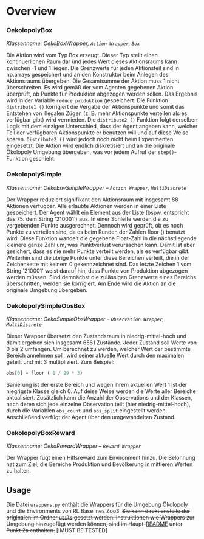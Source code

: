 # Overview

### OekolopolyBox
*Klassenname: OekoBoxWrapper, `Action Wrapper`, `Box`*

Die Aktion wird vom Typ Box erzeugt. Dieser Typ stellt einen kontinuerlichen Raum dar und jedes Wert dieses Aktionsraums kann zwischen -1 und 1 liegen. Die Grenzwerte für jeden Aktionsteil sind in np.arrays gespeichert und an den Konstruktor beim Anlegen des Aktionsraums übergeben. Die Gesamtsumme der Aktion muss 1 nicht überschreiten. Es wird gemäß der vom Agenten gegebenen Aktion überprüft, ob Punkte für Produktion abgezogen werden sollen. Das Ergebnis wird in der Variable `reduce_produktion` gespeichert. Die Funktion `distribute1 ()` korrigiert die Vergabe der Aktionspunkte und somit das Entstehen von illegalen Zügen (z. B. mehr Aktionspunkte verteilen als es verfügbar gibt) wird vermieden. Die `distribute2 ()` Funktion folgt derselben Logik mit dem einzigen Unterschied, dass der Agent angeben kann, welcher Teil der verfügbaren Aktionspunkte er benutzen will und auf diese Weise sparen. `Distribute2 ()` wird jedoch noch nicht beim Experimenten eingesetzt. Die Aktion wird endlich diskretisiert und an die originale Ökolopoly Umgebung übergeben, was vor jedem Aufruf der `step()`-Funktion geschieht. 

### **OekolopolySimple**
*Klassenname: OekoEnvSimpleWrapper – `Action Wrapper`, `MultiDiscrete`*

Der Wrapper reduziert signifikant den Aktionsraum mit insgesamt 88 Aktionen verfügbar. Alle erlaubte Aktionen werden in einer Liste gespeichert. Der Agent wählt ein Element aus der Liste (bspw. entspricht das 75. dem String '210001') aus. In einer Schleife werden die zu vergebenden Punkte ausgerechnet. Dennoch wird geprüft, ob es noch Punkte zu verteilen sind, da es beim Runden der Zahlen floor () benutzt wird. Diese Funktion wandelt die gegebene Float-Zahl in die nächstliegende kleinere ganze Zahl um, was Punktverlust verursachen kann. Damit ist aber gesichert, dass es nie mehr Punkte verteilt werden, als es verfügbar gibt. Weiterhin sind die übrige Punkte unter diese Bereichen verteilt, die in der Zeichenkette mit keinem 0 gekennzeichnet sind. Das letzte Zeichen 1 vom String '210001'  weist darauf hin, dass Punkte von Produktion abgezogen werden müssen. Sind demnächst die zulässigen Grenzwerte eines Bereichs überschritten, werden sie korrigiert. Am Ende wird die Aktion an die originale Umgebung übergeben.

### **OekolopolySimpleObsBox** 
*Klassenname: OekoSimpleObsWrapper – `Observation Wrapper`, `MultiDiscrete`*

Dieser Wrapper übersetzt den Zustandsraum in niedrig-mittel-hoch und damit ergeben sich insgesamt 6561 Zustände. Jeder Zustand soll Werte von 0 bis 2 umfangen. Um berechnet zu werden, welcher Wert der bestimmte Bereich annehmen soll, wird seiner aktuelle Wert durch den maximalen geteilt und mit 3 multipliziert. Zum Beispiel:
 ```python 
 obs[0] = floor ( 1 / 29 * 3)
 ```
 Sanierung ist der erste Bereich und wegen ihrem aktuellen Wert 1 ist der niegrigste Klasse gleich 0. Auf deise Weise werden die Werte aller Bereiche aktualisiert. 
 Zusätzlich kann die Anzahl der Observations und der Klassen, nach deren sich jede einzelne Observation teilt (hier niedrig-mittel-hoch), durch die Variablen `obs_count` und `obs_split` eingestellt werden. Anschließend verfügt der Agent über den umgewandelten Zustand.

### **OekolopolyBoxReward** 
*Klassenname: OekoRewardWrapper – `Reward Wrapper`*

Der Wrapper fügt einen Hilfsreward zum Environment hinzu. Die Belohnung hat zum Ziel, die Bereiche Produktion und Bevölkerung in mittleren Werten zu halten.

## Usage
Die Datei `wrappers.py` enthält die Wrappers für die Umgebung Ökolopoly und die Environments von RL Baselines Zoo3. ~~Sie kann direkt anstelle der originalen im Ordner `utils` gesetzt werden. Instruktionen wie Wrappers zur Umgebung hinzugefügt werden können, sind im Haupt-[README](https://github.com/cherrisimo/oekolopoly-rl#usage) unter Punkt 2a enthalten.~~ [!MUST BE TESTED]
